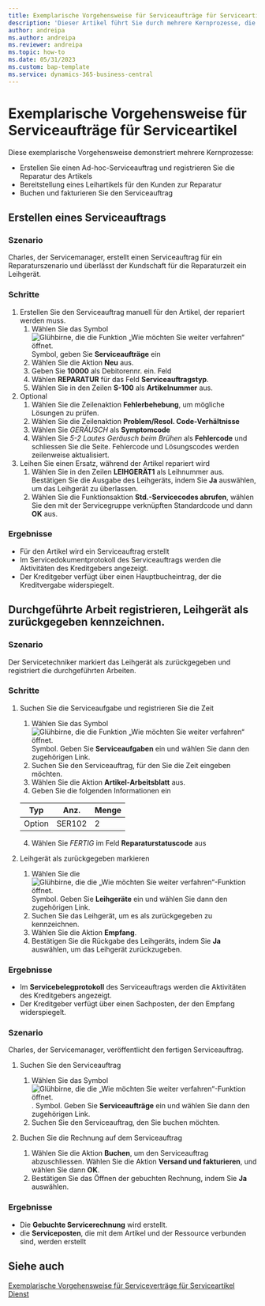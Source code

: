```yaml
---
title: Exemplarische Vorgehensweise für Serviceaufträge für Serviceartikel
description: 'Dieser Artikel führt Sie durch mehrere Kernprozesse, die Serviceaufträge und Artikel betreffen.'
author: andreipa
ms.author: andreipa
ms.reviewer: andreipa
ms.topic: how-to
ms.date: 05/31/2023
ms.custom: bap-template
ms.service: dynamics-365-business-central
---
```


# Exemplarische Vorgehensweise für Serviceaufträge für Serviceartikel

Diese exemplarische Vorgehensweise demonstriert mehrere Kernprozesse:

- Erstellen Sie einen Ad-hoc-Serviceauftrag und registrieren Sie die Reparatur des Artikels
- Bereitstellung eines Leihartikels für den Kunden zur Reparatur
- Buchen und fakturieren Sie den Serviceauftrag
    
## Erstellen eines Serviceauftrags

### Szenario  

Charles, der Servicemanager, erstellt einen Serviceauftrag für ein Reparaturszenario und überlässt der Kundschaft für die Reparaturzeit ein Leihgerät.

### Schritte

1. Erstellen Sie den Serviceauftrag manuell für den Artikel, der repariert werden muss.
   1. Wählen Sie das Symbol ![Glühbirne, die die Funktion „Wie möchten Sie weiter verfahren“ öffnet.](../../media/ui-search/search_small.png "Wie möchten Sie weiter verfahren?") Symbol, geben Sie **Serviceaufträge** ein
   2. Wählen Sie die Aktion **Neu** aus.
   3. Geben Sie **10000** als Debitorennr. ein. Feld
   4. Wählen **REPARATUR** für das Feld **Serviceauftragstyp**.
   5. Wählen Sie in den Zeilen **S-100** als **Artikelnummer** aus.
2. Optional
   1. Wählen Sie die Zeilenaktion **Fehlerbehebung**, um mögliche Lösungen zu prüfen.
   2. Wählen Sie die Zeilenaktion **Problem/Resol. Code-Verhältnisse**
   3. Wählen Sie *GERÄUSCH* als **Symptomcode**
   4. Wählen Sie *5-2 Lautes Geräusch beim Brühen* als **Fehlercode** und schliessen Sie die Seite. Fehlercode und Lösungscodes werden zeilenweise aktualisiert.
3. Leihen Sie einen Ersatz, während der Artikel repariert wird
   1. Wählen Sie in den Zeilen **LEIHGERÄT1** als Leihnummer aus. Bestätigen Sie die Ausgabe des Leihgeräts, indem Sie **Ja** auswählen, um das Leihgerät zu überlassen. 
   2. Wählen Sie die Funktionsaktion **Std.-Servicecodes abrufen**, wählen Sie den mit der Servicegruppe verknüpften Standardcode und dann **OK** aus.
   
### Ergebnisse

- Für den Artikel wird ein Serviceauftrag erstellt
- Im Servicedokumentprotokoll des Serviceauftrags werden die Aktivitäten des Kreditgebers angezeigt.
- Der Kreditgeber verfügt über einen Hauptbucheintrag, der die Kreditvergabe widerspiegelt.
   

## Durchgeführte Arbeit registrieren, Leihgerät als zurückgegeben kennzeichnen.

### Szenario  

Der Servicetechniker markiert das Leihgerät als zurückgegeben und registriert die durchgeführten Arbeiten.

### Schritte

1. Suchen Sie die Serviceaufgabe und registrieren Sie die Zeit 
   1. Wählen Sie das Symbol ![Glühbirne, die die Funktion „Wie möchten Sie weiter verfahren“ öffnet.](../../media/ui-search/search_small.png "Wie möchten Sie weiter verfahren?") Symbol. Geben Sie **Serviceaufgaben** ein und wählen Sie dann den zugehörigen Link.
   2. Suchen Sie den Serviceauftrag, für den Sie die Zeit eingeben möchten.
   3. Wählen Sie die Aktion **Artikel-Arbeitsblatt** aus.
   4. Geben Sie die folgenden Informationen ein

    |Typ|Anz.|Menge|
    |----|---|--------|  
    |Option|SER102|2|

   4. Wählen Sie *FERTIG* im Feld **Reparaturstatuscode** aus
    
2. Leihgerät als zurückgegeben markieren
   1. Wählen Sie die ![Glühbirne, die die „Wie möchten Sie weiter verfahren“-Funktion öffnet.](../../media/ui-search/search_small.png "Wie möchten Sie weiter verfahren?") Symbol. Geben Sie **Leihgeräte** ein und wählen Sie dann den zugehörigen Link.
   2. Suchen Sie das Leihgerät, um es als zurückgegeben zu kennzeichnen.
   3. Wählen Sie die Aktion **Empfang**. 
   4. Bestätigen Sie die Rückgabe des Leihgeräts, indem Sie **Ja** auswählen, um das Leihgerät zurückzugeben.
      
### Ergebnisse

- Im **Servicebelegprotokoll** des Serviceauftrags werden die Aktivitäten des Kreditgebers angezeigt.
- Der Kreditgeber verfügt über einen Sachposten, der den Empfang widerspiegelt.


### Szenario  

Charles, der Servicemanager, veröffentlicht den fertigen Serviceauftrag.

1. Suchen Sie den Serviceauftrag 
   1. Wählen Sie das Symbol ![Glühbirne, die die „Wie möchten Sie weiter verfahren“-Funktion öffnet.](../../media/ui-search/search_small.png "Tell Me-Funktion"). Symbol. Geben Sie **Serviceaufträge** ein und wählen Sie dann den zugehörigen Link.
   2. Suchen Sie den Serviceauftrag, den Sie buchen möchten.

2. Buchen Sie die Rechnung auf dem Serviceauftrag
   1. Wählen Sie die Aktion **Buchen**, um den Serviceauftrag abzuschliessen. Wählen Sie die Aktion **Versand und fakturieren**, und wählen Sie dann **OK**.
   2. Bestätigen Sie das Öffnen der gebuchten Rechnung, indem Sie **Ja** auswählen. 
### Ergebnisse

- Die **Gebuchte Servicerechnung** wird erstellt.
- die **Serviceposten**, die mit dem Artikel und der Ressource verbunden sind, werden erstellt

## Siehe auch 
[Exemplarische Vorgehensweise für Serviceverträge für Serviceartikel](service-contract-flow.md)  
[Dienst](../../service-service.md)
